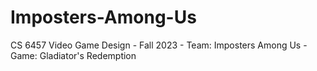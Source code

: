 # Imposters-Among-Us
CS 6457 Video Game Design - Fall 2023 - Team: Imposters Among Us - Game: Gladiator's Redemption
